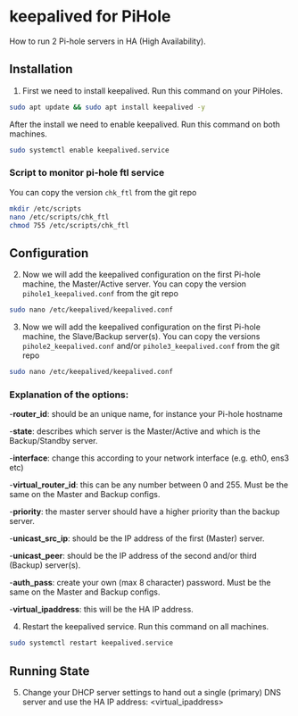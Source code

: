 # keepalived for PiHole

How to run 2 Pi-hole servers in HA (High Availability).

## Installation

1. First we need to install keepalived. Run this command on your PiHoles.

```bash
sudo apt update && sudo apt install keepalived -y
```
After the install we need to enable keepalived. Run this command on both machines.

```bash
sudo systemctl enable keepalived.service
```

### Script to monitor pi-hole ftl service

You can copy the version `chk_ftl` from the git repo

```bash
mkdir /etc/scripts
nano /etc/scripts/chk_ftl
chmod 755 /etc/scripts/chk_ftl
```

## Configuration

2. Now we will add the keepalived configuration on the first Pi-hole machine, the Master/Active server.
You can copy the version `pihole1_keepalived.conf` from the git repo

```bash
sudo nano /etc/keepalived/keepalived.conf
```

3. Now we will add the keepalived configuration on the first Pi-hole machine, the Slave/Backup server(s).
You can copy the versions `pihole2_keepalived.conf` and/or `pihole3_keepalived.conf` from the git repo

```bash
sudo nano /etc/keepalived/keepalived.conf
```

### Explanation of the options:

-**router_id**: should be an unique name, for instance your Pi-hole hostname

-**state**: describes which server is the Master/Active and which is the Backup/Standby server.

-**interface**: change this according to your network interface (e.g. eth0, ens3 etc)

-**virtual_router_id**: this can be any number between 0 and 255. Must be the same on the Master and Backup configs.

-**priority**: the master server should have a higher priority than the backup server.

-**unicast_src_ip**: should be the IP address of the first (Master) server.

-**unicast_peer**: should be the IP address of the second and/or third (Backup) server(s).

-**auth_pass**: create your own (max 8 character) password. Must be the same on the Master and Backup configs.

-**virtual_ipaddress**: this will be the HA IP address.

4. Restart the keepalived service. Run this command on all machines.

```bash
sudo systemctl restart keepalived.service
```

## Running State

5. Change your DHCP server settings to hand out a single (primary) DNS server and use the HA IP address: <virtual_ipaddress>
